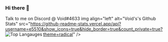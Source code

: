 ### Hi there 👋

Talk to me on Discord @ Void#4633
img align="left" alt="Void's's Github Stats" src="https://github-readme-stats.vercel.app/api?username=e5510&show_icons=true&hide_border=true&count_private=true?theme=radical" />
<img align="left" alt="Top Langauges" src="https://github-readme-stats.vercel.app/api/top-langs/?username=e5510&hide=typescript,css" />

[VSCode]: https://code.visualstudio.com/
[Javascript]: https://developer.mozilla.org/en-US/docs/Web/JavaScript
[Discord.js]: https://discord.js.org/
[Discord-Akairo]: https://discord-akairo.github.io/#/
[Nodejs]: https://nodejs.org/en/
[MongoDB]: https://www.mongodb.com/
[Git]: https://git-scm.com/
[Github]: https://github.com/
